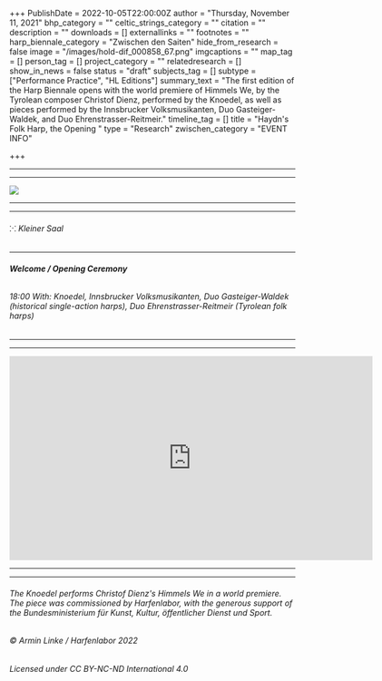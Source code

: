 +++
PublishDate = 2022-10-05T22:00:00Z
author = "Thursday, November 11, 2021"
bhp_category = ""
celtic_strings_category = ""
citation = ""
description = ""
downloads = []
externallinks = ""
footnotes = ""
harp_biennale_category = "Zwischen den Saiten"
hide_from_research = false
image = "/images/hold-dif_000858_67.png"
imgcaptions = ""
map_tag = []
person_tag = []
project_category = ""
relatedresearch = []
show_in_news = false
status = "draft"
subjects_tag = []
subtype = ["Performance Practice", "HL Editions"]
summary_text = "The first edition of the Harp Biennale opens with the world premiere of Himmels We, by the Tyrolean composer Christof Dienz, performed by the Knoedel, as well as pieces performed by the Innsbrucker Volksmusikanten, Duo Gasteiger-Waldek, and Duo Ehrenstrasser-Reitmeir."
timeline_tag = []
title = "Haydn's Folk Harp, the Opening "
type = "Research"
zwischen_category = "EVENT INFO"

+++
***

***

![](/images/hold-dif_000858_67.png)

***

***

###### ⁙ Kleiner Saal

***

###### **Welcome / Opening Ceremony**

###### 18:00 With: Knoedel, Innsbrucker Volksmusikanten, Duo Gasteiger-Waldek (historical single-action harps), Duo Ehrenstrasser-Reitmeir (Tyrolean folk harps)

***

***

<div class="embed-responsive embed-responsive-16by9">
<iframe src="https://player.vimeo.com/video/763467153?" width="640" height="360" frameborder="0" allow="autoplay; fullscreen; picture-in-picture" allowfullscreen></iframe>
</div><div class="chapters"></div>

***

***

###### The Knoedel performs Christof Dienz's _Himmels We_ in a world premiere. The piece was commissioned by Harfenlabor, with the generous support of the Bundesministerium für Kunst, Kultur, öffentlicher Dienst und Sport.

###### © Armin Linke / Harfenlabor 2022

###### Licensed under CC BY-NC-ND International 4.0

###### 

###### 

###### 